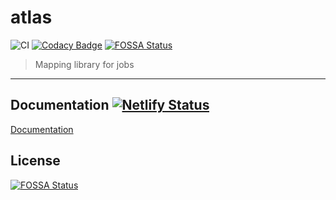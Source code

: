 # atlas

![CI](https://github.com/chronark/atlas/workflows/CI/badge.svg)
[![Codacy Badge](https://api.codacy.com/project/badge/Grade/c618792ef53b41f985938ce5a6693fb0)](https://app.codacy.com/manual/athomas5493/atlas?utm_source=github.com&utm_medium=referral&utm_content=chronark/atlas&utm_campaign=Badge_Grade_Dashboard)
[![FOSSA Status](https://app.fossa.io/api/projects/git%2Bgithub.com%2Fchronark%2Fatlas.svg?type=shield)](https://app.fossa.io/projects/git%2Bgithub.com%2Fchronark%2Fatlas?ref=badge_shield)

> Mapping library for jobs

---

## Documentation [![Netlify Status](https://api.netlify.com/api/v1/badges/78c2f1e4-5c7d-4ec3-be46-68214474c761/deploy-status)](https://app.netlify.com/sites/atlas-documentation/deploys)

[Documentation](https://atlas-documentation.netlify.com)


## License
[![FOSSA Status](https://app.fossa.io/api/projects/git%2Bgithub.com%2Fchronark%2Fatlas.svg?type=large)](https://app.fossa.io/projects/git%2Bgithub.com%2Fchronark%2Fatlas?ref=badge_large)